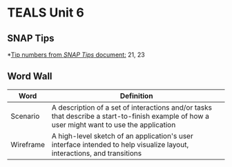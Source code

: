 # TEALS Unit 6 

## SNAP Tips
*[Tip numbers from *SNAP Tips* document:]() 21, 23 

## Word Wall

| Word     | Definition                                 |
| ------------- | --------------------------------------------- |
| Scenario     | A description of a set of interactions and/or tasks that describe a start-to-finish example of how a user might want to use the application |
| Wireframe     | A high-level sketch of an application's user interface intended to  help visualize layout, interactions, and transitions |
